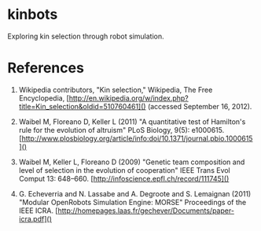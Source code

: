# kinbots
Exploring kin selection through robot simulation.

# References
1. Wikipedia contributors, "Kin selection," Wikipedia, The Free Encyclopedia, [http://en.wikipedia.org/w/index.php?title=Kin_selection&oldid=510760461]() (accessed September 16, 2012).

2. Waibel M, Floreano D, Keller L (2011) "A quantitative test of Hamilton's rule for the evolution of altruism" PLoS Biology, 9(5): e1000615. [http://www.plosbiology.org/article/info:doi/10.1371/journal.pbio.1000615]()

3. Waibel M, Keller L, Floreano D (2009) "Genetic team composition and level of selection in the evolution of cooperation" IEEE Trans Evol Comput 13: 648–660. [http://infoscience.epfl.ch/record/111745]()

4. G. Echeverria and N. Lassabe and A. Degroote and S. Lemaignan (2011) "Modular OpenRobots Simulation Engine: MORSE" Proceedings of the IEEE ICRA. [http://homepages.laas.fr/gechever/Documents/paper-icra.pdf]()